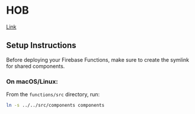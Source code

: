 # HOB

[Link](jelizarovas.github.io/hob/)

## Setup Instructions

Before deploying your Firebase Functions, make sure to create the symlink for shared components.

### On macOS/Linux:

From the `functions/src` directory, run:

```bash
ln -s ../../src/components components
```
